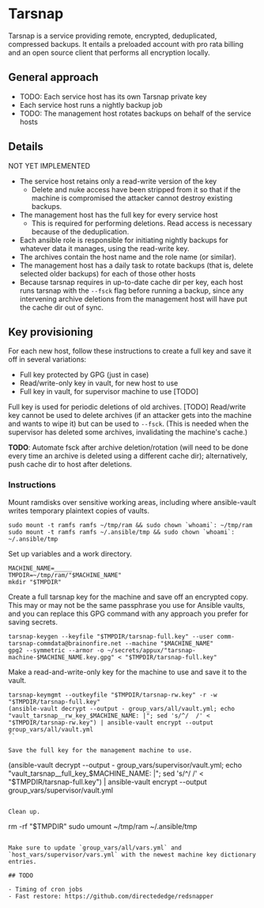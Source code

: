 # Tarsnap

Tarsnap is a service providing remote, encrypted, deduplicated,
compressed backups. It entails a preloaded account with pro rata
billing and an open source client that performs all encryption
locally.

## General approach

- TODO: Each service host has its own Tarsnap private key
- Each service host runs a nightly backup job
- TODO: The management host rotates backups on behalf of the service hosts

## Details

NOT YET IMPLEMENTED

- The service host retains only a read-write version of the key
    - Delete and nuke access have been stripped from it so that if the
      machine is compromised the attacker cannot destroy existing
      backups.
- The management host has the full key for every service host
    - This is required for performing deletions. Read access is
      necessary because of the deduplication.
- Each ansible role is responsible for initiating nightly backups for
  whatever data it manages, using the read-write key.
- The archives contain the host name and the role name (or similar).
- The management host has a daily task to rotate backups (that is,
  delete selected older backups) for each of those other hosts
- Because tarsnap requires in up-to-date cache dir per key, each
  host runs tarsnap with the `--fsck` flag before running a backup,
  since any intervening archive deletions from the management host
  will have put the cache dir out of sync.

## Key provisioning

For each new host, follow these instructions to create a full key and
save it off in several variations:

- Full key protected by GPG (just in case)
- Read/write-only key in vault, for new host to use
- Full key in vault, for supervisor machine to use [TODO]

Full key is used for periodic deletions of old archives. [TODO]
Read/write key cannot be used to delete archives (if an attacker gets
into the machine and wants to wipe it) but can be used to
`--fsck`. (This is needed when the supervisor has deleted some
archives, invalidating the machine's cache.)

**TODO**: Automate fsck after archive deletion/rotation (will need to
be done every time an archive is deleted using a different cache dir);
alternatively, push cache dir to host after deletions.

### Instructions

Mount ramdisks over sensitive working areas, including where
ansible-vault writes temporary plaintext copies of vaults.

```
sudo mount -t ramfs ramfs ~/tmp/ram && sudo chown `whoami`: ~/tmp/ram
sudo mount -t ramfs ramfs ~/.ansible/tmp && sudo chown `whoami`: ~/.ansible/tmp
```

Set up variables and a work directory.

```
MACHINE_NAME=_____
TMPDIR=~/tmp/ram/"$MACHINE_NAME"
mkdir "$TMPDIR"
```

Create a full tarsnap key for the machine and save off an encrypted
copy. This may or may not be the same passphrase you use for Ansible
vaults, and you can replace this GPG command with any approach you
prefer for saving secrets.

```
tarsnap-keygen --keyfile "$TMPDIR/tarsnap-full.key" --user comm-tarsnap-commdata@brainonfire.net --machine "$MACHINE_NAME"
gpg2 --symmetric --armor -o ~/secrets/appux/"tarsnap-machine-$MACHINE_NAME.key.gpg" < "$TMPDIR/tarsnap-full.key"
```

Make a read-and-write-only key for the machine to use and save it to
the vault.

```
tarsnap-keymgmt --outkeyfile "$TMPDIR/tarsnap-rw.key" -r -w "$TMPDIR/tarsnap-full.key"
(ansible-vault decrypt --output - group_vars/all/vault.yml; echo "vault_tarsnap__rw_key_$MACHINE_NAME: |"; sed 's/^/  /' < "$TMPDIR/tarsnap-rw.key") | ansible-vault encrypt --output group_vars/all/vault.yml
``

Save the full key for the management machine to use.

```
(ansible-vault decrypt --output - group_vars/supervisor/vault.yml; echo "vault_tarsnap__full_key_$MACHINE_NAME: |"; sed 's/^/  /' < "$TMPDIR/tarsnap-full.key") | ansible-vault encrypt --output group_vars/supervisor/vault.yml
```

Clean up.

```
rm -rf "$TMPDIR"
sudo umount ~/tmp/ram ~/.ansible/tmp
```

Make sure to update `group_vars/all/vars.yml` and
`host_vars/supervisor/vars.yml` with the newest machine key dictionary
entries.

## TODO

- Timing of cron jobs
- Fast restore: https://github.com/directededge/redsnapper

